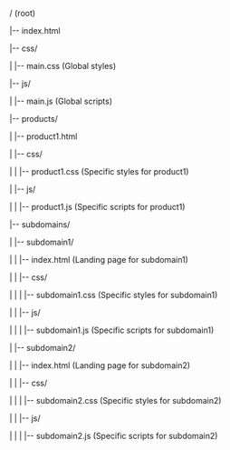 / (root)

|-- index.html

|-- css/

|   |-- main.css (Global styles)

|-- js/

|   |-- main.js (Global scripts)

|-- products/

|   |-- product1.html

|   |-- css/

|   |   |-- product1.css (Specific styles for product1)

|   |-- js/

|   |   |-- product1.js (Specific scripts for product1)

|-- subdomains/

|   |-- subdomain1/

|   |   |-- index.html (Landing page for subdomain1)

|   |   |-- css/

|   |   |   |-- subdomain1.css (Specific styles for subdomain1)

|   |   |-- js/

|   |   |   |-- subdomain1.js (Specific scripts for subdomain1)

|   |-- subdomain2/

|   |   |-- index.html (Landing page for subdomain2)

|   |   |-- css/

|   |   |   |-- subdomain2.css (Specific styles for subdomain2)

|   |   |-- js/

|   |   |   |-- subdomain2.js (Specific scripts for subdomain2)
